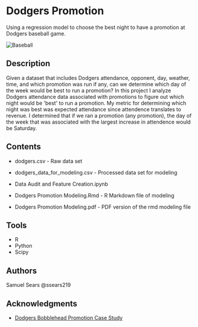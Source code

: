 # Dodgers Promotion

Using a regression model to choose the best night to have a promotion at Dodgers baseball game.

![Baseball](https://cdn.pixabay.com/photo/2017/07/04/20/29/baseball-2472519_960_720.jpg?raw=true)

## Description

Given a dataset that includes Dodgers attendance, opponent, day, weather, time, and which promotion was run if any, can we determine which day of the week would be best to run a promotion?
In this project I analyze Dodgers attendance data associated with promotions to figure out which night would be 'best' to run a promotion. My metric for determining which night was best was expected attendance since attendence translates to revenue.
I determined that if we ran a promotion (any promotion), the day of the week that was associated with the largest increase in attendence would be Saturday.


## Contents

* dodgers.csv - Raw data set
* dodgers_data_for_modeling.csv - Processed data set for modeling

* Data Audit and Feature Creation.ipynb

* Dodgers Promotion Modeling.Rmd - R Markdown file of modeling
* Dodgers Promotion Modeling.pdf - PDF version of the rmd modeling file

## Tools
* R
* Python
* Scipy

## Authors

Samuel Sears @ssears219

## Acknowledgments

* [Dodgers Bobblehead Promotion Case Study](https://rpubs.com/shinojnair/189933)
